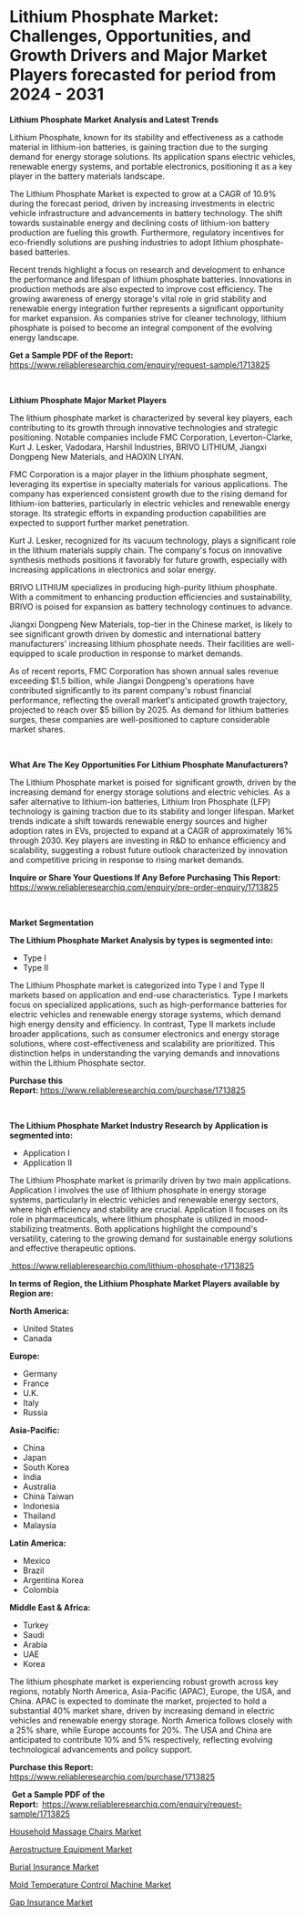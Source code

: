 <p><h1>Lithium Phosphate Market: Challenges, Opportunities, and Growth Drivers and Major Market Players forecasted for period from 2024 - 2031</h1></p><p><strong>Lithium Phosphate Market Analysis and Latest Trends</strong></p>
<p><p>Lithium Phosphate, known for its stability and effectiveness as a cathode material in lithium-ion batteries, is gaining traction due to the surging demand for energy storage solutions. Its application spans electric vehicles, renewable energy systems, and portable electronics, positioning it as a key player in the battery materials landscape.</p><p>The Lithium Phosphate Market is expected to grow at a CAGR of 10.9% during the forecast period, driven by increasing investments in electric vehicle infrastructure and advancements in battery technology. The shift towards sustainable energy and declining costs of lithium-ion battery production are fueling this growth. Furthermore, regulatory incentives for eco-friendly solutions are pushing industries to adopt lithium phosphate-based batteries.</p><p>Recent trends highlight a focus on research and development to enhance the performance and lifespan of lithium phosphate batteries. Innovations in production methods are also expected to improve cost efficiency. The growing awareness of energy storage's vital role in grid stability and renewable energy integration further represents a significant opportunity for market expansion. As companies strive for cleaner technology, lithium phosphate is poised to become an integral component of the evolving energy landscape.</p></p>
<p><strong>Get a Sample PDF of the Report:&nbsp;</strong> <a href="https://www.reliableresearchiq.com/enquiry/request-sample/1713825?utm_campaign=1144&utm_medium=2&utm_source=Github&utm_content=ia&utm_term=22102024&utm_id=lithium-phosphate">https://www.reliableresearchiq.com/enquiry/request-sample/1713825</a></p>
<p>&nbsp;</p>
<p><strong>Lithium Phosphate Major Market Players</strong></p>
<p><p>The lithium phosphate market is characterized by several key players, each contributing to its growth through innovative technologies and strategic positioning. Notable companies include FMC Corporation, Leverton-Clarke, Kurt J. Lesker, Vadodara, Harshil Industries, BRIVO LITHIUM, Jiangxi Dongpeng New Materials, and HAOXIN LIYAN.</p><p>FMC Corporation is a major player in the lithium phosphate segment, leveraging its expertise in specialty materials for various applications. The company has experienced consistent growth due to the rising demand for lithium-ion batteries, particularly in electric vehicles and renewable energy storage. Its strategic efforts in expanding production capabilities are expected to support further market penetration.</p><p>Kurt J. Lesker, recognized for its vacuum technology, plays a significant role in the lithium materials supply chain. The company's focus on innovative synthesis methods positions it favorably for future growth, especially with increasing applications in electronics and solar energy.</p><p>BRIVO LITHIUM specializes in producing high-purity lithium phosphate. With a commitment to enhancing production efficiencies and sustainability, BRIVO is poised for expansion as battery technology continues to advance.</p><p>Jiangxi Dongpeng New Materials, top-tier in the Chinese market, is likely to see significant growth driven by domestic and international battery manufacturers' increasing lithium phosphate needs. Their facilities are well-equipped to scale production in response to market demands.</p><p>As of recent reports, FMC Corporation has shown annual sales revenue exceeding $1.5 billion, while Jiangxi Dongpeng's operations have contributed significantly to its parent company's robust financial performance, reflecting the overall market's anticipated growth trajectory, projected to reach over $5 billion by 2025. As demand for lithium batteries surges, these companies are well-positioned to capture considerable market shares.</p></p>
<p>&nbsp;</p>
<p><strong>What Are The Key Opportunities For Lithium Phosphate Manufacturers?</strong></p>
<p><p>The Lithium Phosphate market is poised for significant growth, driven by the increasing demand for energy storage solutions and electric vehicles. As a safer alternative to lithium-ion batteries, Lithium Iron Phosphate (LFP) technology is gaining traction due to its stability and longer lifespan. Market trends indicate a shift towards renewable energy sources and higher adoption rates in EVs, projected to expand at a CAGR of approximately 16% through 2030. Key players are investing in R&D to enhance efficiency and scalability, suggesting a robust future outlook characterized by innovation and competitive pricing in response to rising market demands.</p></p>
<p><strong>Inquire or Share Your Questions If Any Before Purchasing This Report:</strong> <a href="https://www.reliableresearchiq.com/enquiry/pre-order-enquiry/1713825?utm_campaign=1144&utm_medium=2&utm_source=Github&utm_content=ia&utm_term=22102024&utm_id=lithium-phosphate">https://www.reliableresearchiq.com/enquiry/pre-order-enquiry/1713825</a></p>
<p>&nbsp;</p>
<p><strong>Market Segmentation</strong></p>
<p><strong>The Lithium Phosphate Market Analysis by types is segmented into:</strong></p>
<p><ul><li>Type I</li><li>Type II</li></ul></p>
<p><p>The Lithium Phosphate market is categorized into Type I and Type II markets based on application and end-use characteristics. Type I markets focus on specialized applications, such as high-performance batteries for electric vehicles and renewable energy storage systems, which demand high energy density and efficiency. In contrast, Type II markets include broader applications, such as consumer electronics and energy storage solutions, where cost-effectiveness and scalability are prioritized. This distinction helps in understanding the varying demands and innovations within the Lithium Phosphate sector.</p></p>
<p><strong>Purchase this Report:&nbsp;</strong><a href="https://www.reliableresearchiq.com/purchase/1713825?utm_campaign=1144&utm_medium=2&utm_source=Github&utm_content=ia&utm_term=22102024&utm_id=lithium-phosphate">https://www.reliableresearchiq.com/purchase/1713825</a></p>
<p>&nbsp;</p>
<p><strong>The Lithium Phosphate Market Industry Research by Application is segmented into:</strong></p>
<p><ul><li>Application I</li><li>Application II</li></ul></p>
<p><p>The Lithium Phosphate market is primarily driven by two main applications. Application I involves the use of lithium phosphate in energy storage systems, particularly in electric vehicles and renewable energy sectors, where high efficiency and stability are crucial. Application II focuses on its role in pharmaceuticals, where lithium phosphate is utilized in mood-stabilizing treatments. Both applications highlight the compound's versatility, catering to the growing demand for sustainable energy solutions and effective therapeutic options.</p></p>
<p><a href="https://www.reliableresearchiq.com/lithium-phosphate-r1713825?utm_campaign=1144&utm_medium=2&utm_source=Github&utm_content=ia&utm_term=22102024&utm_id=lithium-phosphate">&nbsp;https://www.reliableresearchiq.com/lithium-phosphate-r1713825</a></p>
<p><strong>In terms of Region, the Lithium Phosphate Market Players available by Region are:</strong></p>
<p>
    <p> <strong> North America: </strong>
        <ul>
            <li>United States</li>
            <li>Canada</li>
        </ul>
        </p> 
    <p> <strong> Europe: </strong>
        <ul>
            <li>Germany</li>
            <li>France</li>
            <li>U.K.</li>
            <li>Italy</li>
            <li>Russia</li>
        </ul>
        </p> 
    <p> <strong> Asia-Pacific: </strong>
        <ul>
            <li>China</li>
            <li>Japan</li>
            <li>South Korea</li>
            <li>India</li>
            <li>Australia</li>
            <li>China Taiwan</li>
            <li>Indonesia</li>
            <li>Thailand</li>
            <li>Malaysia</li>
        </ul>
        </p> 
    <p> <strong> Latin America: </strong>
        <ul>
            <li>Mexico</li>
            <li>Brazil</li>
            <li>Argentina Korea</li>
            <li>Colombia</li>
        </ul>
        </p> 
    <p> <strong> Middle East & Africa: </strong>
        <ul>
            <li>Turkey</li>
            <li>Saudi</li>
            <li>Arabia</li>
            <li>UAE</li>
            <li>Korea</li>
        </ul>
    </p>
    </p>
<p><p>The lithium phosphate market is experiencing robust growth across key regions, notably North America, Asia-Pacific (APAC), Europe, the USA, and China. APAC is expected to dominate the market, projected to hold a substantial 40% market share, driven by increasing demand in electric vehicles and renewable energy storage. North America follows closely with a 25% share, while Europe accounts for 20%. The USA and China are anticipated to contribute 10% and 5% respectively, reflecting evolving technological advancements and policy support.</p></p>
<p><strong>Purchase this Report: </strong><a href="https://www.reliableresearchiq.com/purchase/1713825?utm_campaign=1144&utm_medium=2&utm_source=Github&utm_content=ia&utm_term=22102024&utm_id=lithium-phosphate">https://www.reliableresearchiq.com/purchase/1713825</a></p>
<p>&nbsp;<strong>Get a Sample PDF of the Report:&nbsp;&nbsp;</strong><a href="https://www.reliableresearchiq.com/enquiry/request-sample/1713825?utm_campaign=1144&utm_medium=2&utm_source=Github&utm_content=ia&utm_term=22102024&utm_id=lithium-phosphate">https://www.reliableresearchiq.com/enquiry/request-sample/1713825</a></p>
<p><strong></strong></p>
<p><p><a href="https://github.com/kaceycoody4m/Market-Research-Report-List-1/blob/main/household-massage-chairs-market.md?utm_campaign=1144&utm_medium=2&utm_source=Github&utm_content=ia&utm_term=22102024&utm_id=lithium-phosphate">Household Massage Chairs Market</a></p><p><a href="https://issuu.com/reportprime-2/docs/aerostructure-equipment-market-size_8ad9783050724a?utm_campaign=1144&utm_medium=2&utm_source=Github&utm_content=ia&utm_term=22102024&utm_id=lithium-phosphate">Aerostructure Equipment Market</a></p><p><a href="https://www.linkedin.com/pulse/evaluating-burial-insurance-market-trends-growth-opportunities-eeaoc?utm_campaign=1144&utm_medium=2&utm_source=Github&utm_content=ia&utm_term=22102024&utm_id=lithium-phosphate">Burial Insurance Market</a></p><p><a href="https://github.com/sharitatri97/Market-Research-Report-List-1/blob/main/mold-temperature-control-machine-market.md?utm_campaign=1144&utm_medium=2&utm_source=Github&utm_content=ia&utm_term=22102024&utm_id=lithium-phosphate">Mold Temperature Control Machine Market</a></p><p><a href="https://www.linkedin.com/pulse/global-gap-insurance-market-analysis-trends-forecasts-oy05c?utm_campaign=1144&utm_medium=2&utm_source=Github&utm_content=ia&utm_term=22102024&utm_id=lithium-phosphate">Gap Insurance Market</a></p></p>